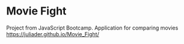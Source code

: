 # Movie Fight

Project from JavaScript Bootcamp. Application for comparing movies
 https://juliader.github.io/Movie_Fight/
